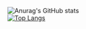 ![Anurag's GitHub stats](https://github-readme-stats.vercel.app/api?username=kavankfc&count_private=true&hide=stars&show_icons=true&theme=github_dark)<br>
[![Top Langs](https://github-readme-stats.vercel.app/api/top-langs/?username=kavankfc&theme=github_dark)](https://github.com/anuraghazra/github-readme-stats)
<!--
**kavankfc/kavankfc** is a ✨ _special_ ✨ repository because its `README.md` (this file) appears on your GitHub profile.

Here are some ideas to get you started:

- 🔭 I’m currently working on ...
- 🌱 I’m currently learning ...
- 👯 I’m looking to collaborate on ...
- 🤔 I’m looking for help with ...
- 💬 Ask me about ...
- 📫 How to reach me: ...
- 😄 Pronouns: ...
- ⚡ Fun fact: ...
-->

